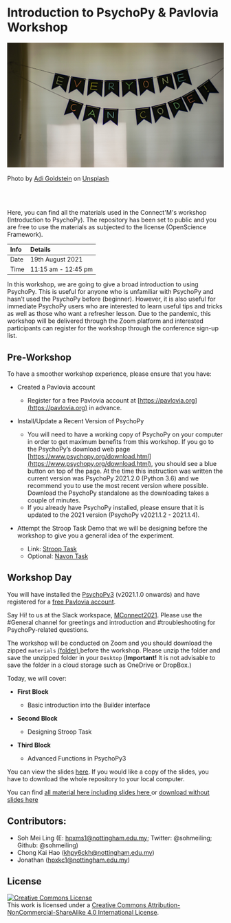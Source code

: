 # Introduction to PsychoPy & Pavlovia Workshop



![](image/adi-goldstein.jpg)

Photo by <a href="https://unsplash.com/@adigold1?utm_source=unsplash&utm_medium=referral&utm_content=creditCopyText">Adi Goldstein</a> on <a href="https://unsplash.com/s/photos/coding-for-kids?utm_source=unsplash&utm_medium=referral&utm_content=creditCopyText">Unsplash</a>

<br/><br/>

Here, you can find all the materials used in the Connect'M's workshop (Introduction to PsychoPy). The repository has been set to public and you are free to use the materials as subjected to the license (OpenScience Framework).

|Info        |Details    |
|:----------------|:---------|
|Date| 19th August 2021|
|Time | 11:15 am - 12:45 pm|

In this workshop, we are going to give a broad introduction to using PsychoPy. This is useful for anyone who is unfamiliar with PsychoPy and hasn’t used the PsychoPy before (beginner). However, it is also useful for immediate PsychoPy users who are interested to learn useful tips and tricks as well as those who want a refresher lesson. Due to the pandemic, this workshop will be delivered through the Zoom platform and interested participants can register for the workshop through the conference sign-up list.

## Pre-Workshop
To have a smoother workshop experience, please ensure that you have:

- Created a Pavlovia account
    - Register for a free Pavlovia account at [https://pavlovia.org](https://pavlovia.org) in advance.

- Install/Update a Recent Version of PsychoPy
    - You will need to have a working copy of PsychoPy on your computer in order to get maximum benefits from this workshop. If you go to the PsychoPy’s download web page [https://www.psychopy.org/download.html](https://www.psychopy.org/download.html), you should see a blue button on top of the page. At the time this instruction was written the current version was PsychoPy 2021.2.0 (Python 3.6) and we recommend you to use the most recent version where possible. Download the PsychoPy standalone as the downloading takes a couple of minutes.
    - If you already have PsychoPy installed, please ensure that it is updated to the 2021 version (PsychoPy v2021.1.2 - 2021.1.4).

- Attempt the Stroop Task Demo that we will be designing before the workshop to give you a general idea of the experiment.
    - Link: [Stroop Task](https://run.pavlovia.org/hpxms1/stroop_demo_workshop)
    - Optional: [Navon Task](https://run.pavlovia.org/hpxms1/navon_demo)

## Workshop Day
You will have installed the [PsychoPy3](https://www.psychopy.org/download.html) (v2021.1.0 onwards) and have registered for a [free Pavlovia account](https://gitlab.pavlovia.org/users/sign_in).

Say Hi! to us at the Slack workspace, [MConnect2021](https://mconnect2021.slack.com/). Please use the \#General channel for greetings and introduction and \#troubleshooting for PsychoPy-related questions. 

The workshop will be conducted on Zoom and you should download the zipped `materials` [(folder) <i class="fa fa-download"></i> ](https://github.com/sohmeiling/Practical_Stroop/archive/refs/heads/main.zip) before the workshop. Please unzip the folder and save the unzipped folder in your `Desktop` (**Important!** It is not advisable to save the folder in a cloud storage such as OneDrive or DropBox.)


Today, we will cover:
- **First Block**
    - Basic introduction into the Builder interface

- **Second Block**
    - Designing Stroop Task

- **Third Block**
    - Advanced Functions in PsychoPy3

You can view the slides [here](https://sohmeiling.github.io/Workshop_M_Connect/). If you would like a copy of the slides, you have to download the whole repository to your local computer.

You can find [all material here including slides  here <i class="fab fa-github"></i> ](https://github.com/sohmeiling/Workshop_M_Connect) or [download without slides here <i class="fa fa-download"></i> ](https://github.com/sohmeiling/Practical_Stroop/archive/refs/heads/main.zip)

## Contributors:
- Soh Mei Ling (E: hpxms1@nottingham.edu.my; Twitter: @sohmeiling; Github: @sohmeiling)
- Chong Kai Hao (khpy6ckh@nottingham.edu.my)
- Jonathan (hpxkc1@nottingham.edu.my)

## License
<a rel="license" href="http://creativecommons.org/licenses/by-nc-sa/4.0/"><img alt="Creative Commons License" style="border-width:0" src="https://i.creativecommons.org/l/by-nc-sa/4.0/88x31.png" /></a><br />This work is licensed under a <a rel="license" href="http://creativecommons.org/licenses/by-nc-sa/4.0/">Creative Commons Attribution-NonCommercial-ShareAlike 4.0 International License</a>.
